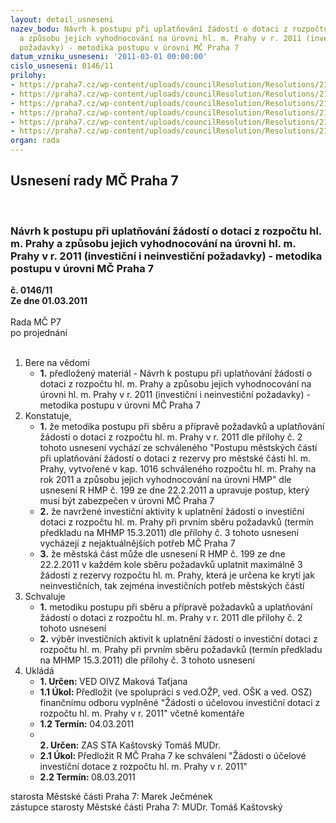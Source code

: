 ```yaml
---
layout: detail_usneseni
nazev_bodu: Návrh k postupu při uplatňování žádostí o dotaci z rozpočtu hl. m. Prahy
  a způsobu jejich vyhodnocování na úrovni hl. m. Prahy v r. 2011 (investiční i neinvestiční
  požadavky) - metodika postupu v úrovni MČ Praha 7
datum_vzniku_usneseni: '2011-03-01 00:00:00'
cislo_usneseni: 0146/11
prilohy:
- https://praha7.cz/wp-content/uploads/councilResolution/Resolutions/21879/12-11-usnerhmp199_11.pdf
- https://praha7.cz/wp-content/uploads/councilResolution/Resolutions/21879/12-11-(2)rezervahmp2011metodikam%c4%8d.doc
- https://praha7.cz/wp-content/uploads/councilResolution/Resolutions/21879/12-11-(3)rezervahmpv%c3%bdb%c4%9br2011.doc
- https://praha7.cz/wp-content/uploads/councilResolution/Resolutions/21879/12-11-(4.1)%c5%be%c3%a1dostinvplatn%c3%a12011dhusparty.xls
- https://praha7.cz/wp-content/uploads/councilResolution/Resolutions/21879/12-11-(4.2)%c5%be%c3%a1dostinvplatn%c3%a12011dpstusar.xls
- https://praha7.cz/wp-content/uploads/councilResolution/Resolutions/21879/12-11-(4.3)%c5%be%c3%a1dostinvplatn%c3%a12011m%c5%a1kosteln%c3%ad.xls
organ: rada
---
```

<div id="ucUsn_pList" class="usn">
	<span><h2>Usnesení rady MČ Praha 7 </h2>
<br></span><div class="standBody">
<span><h3>Návrh k postupu při uplatňování žádostí o dotaci z rozpočtu hl. m. Prahy a způsobu jejich vyhodnocování na úrovni hl. m. Prahy v r. 2011 (investiční i neinvestiční požadavky) - metodika postupu v úrovni MČ Praha 7</h3></span><div class="center">
		<strong>č. 0146/11</strong><br>
	</div>
<div class="center">
		<strong>Ze dne 01.03.2011</strong><br><br>
	</div>Rada MČ P7<br> po projednání<br><br><ol>
<li>Bere na vědomí<ul><li>
<strong>1.</strong> předložený materiál - Návrh k postupu při uplatňování žádostí o dotaci z rozpočtu hl. m. Prahy a způsobu jejich vyhodnocování na úrovni hl. m. Prahy v r. 2011 (investiční i neinvestiční požadavky) - metodika postupu v úrovni MČ Praha 7</li></ul>
</li>
<li>Konstatuje,<ul>
<li>
<strong>1.</strong> že metodika postupu při sběru a přípravě požadavků a uplatňování žádostí o dotaci z rozpočtu hl. m. Prahy v r. 2011 dle přílohy č. 2 tohoto usnesení vychází ze schváleného "Postupu městských částí při uplatňování žádostí o dotaci z rezervy pro městské části hl. m. Prahy, vytvořené v kap. 1016 schváleného rozpočtu hl. m. Prahy na rok 2011 a způsobu jejich vyhodnocování na úrovni HMP" dle usnesení R HMP č. 199 ze dne 22.2.2011 a upravuje postup, který musí být zabezpečen v úrovni MČ Praha 7</li>
<li>
<strong>2.</strong> že  navržené investiční aktivity k uplatnění žádostí o investiční dotaci z rozpočtu hl. m. Prahy při prvním sběru požadavků (termín předkladu na MHMP 15.3.2011) dle přílohy č. 3 tohoto usnesení vycházejí z nejaktuálnějších potřeb MČ Praha 7</li>
<li>
<strong>3.</strong> že městská část může dle usnesení R HMP č. 199 ze dne 22.2.2011 v každém kole sběru požadavků uplatnit maximálně 3 žádosti z rezervy  rozpočtu hl. m. Prahy, která je určena ke krytí jak neinvestičních, tak zejména investičních potřeb městských částí</li>
</ul>
</li>
<li>Schvaluje<ul>
<li>
<strong>1.</strong> metodiku postupu při sběru a přípravě požadavků a uplatňování žádostí o dotaci z rozpočtu hl. m. Prahy v r. 2011 dle přílohy č. 2 tohoto usnesení</li>
<li>
<strong>2.</strong> výběr investičních aktivit k uplatnění žádostí o investiční dotaci z rozpočtu hl. m. Prahy při prvním sběru požadavků (termín předkladu na MHMP 15.3.2011) dle přílohy č. 3 tohoto usnesení</li>
</ul>
</li>
<li>Ukládá<ul>
<li>
<strong>1. Určen: </strong>VED OIVZ Maková Taťjana</li>
<li>
<strong>1.1 Úkol: </strong>Předložit (ve spolupráci s ved.OŽP, ved. OŠK a ved. OSZ) finančnímu odboru  vyplněné "Žádosti o účelovou investiční dotaci z rozpočtu hl. m. Prahy v r. 2011" včetně komentáře</li>
<li>
<strong>1.2 Termín: </strong>04.03.2011</li>
<li>
<strong><br>2. Určen: </strong>ZAS STA Kaštovský Tomáš MUDr.</li>
<li>
<strong>2.1 Úkol: </strong>Předložit R MČ Praha 7 ke schválení "Žádosti o účelové investiční dotace z rozpočtu hl. m. Prahy v r. 2011"</li>
<li>
<strong>2.2 Termín: </strong>08.03.2011</li>
</ul>
</li>
</ol>starosta Městské části Praha 7: Marek Ječmének<br>zástupce starosty Městské části Praha 7: MUDr. Tomáš Kaštovský 
</div>
</div>